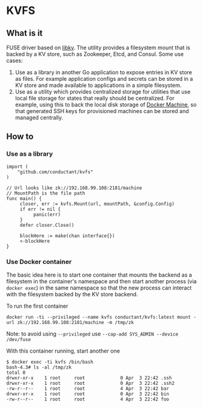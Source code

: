 KVFS
====

## What is it

FUSE driver based on [libkv](https://github.com/docker/libkv).  The utility provides a filesystem mount that is backed
by a KV store, such as Zookeeper, Etcd, and Consul.  Some use cases:

  1. Use as a library in another Go application to expose entries in KV store as files.  For example application configs
  and secrets can be stored in a KV store and made available to applications in a simple filesystem.
  2. Use as a utility which provides centralized storage for utilities that use local file storage for states that
  really should be centralized.
  For example, using this to back the local disk storage of [Docker Machine](https://docs.docker.com/machine/), so that
  generated SSH keys for provisioned machines can be stored and managed centrally.


## How to

### Use as a library

```
import (
	"github.com/conductant/kvfs"
)

// Url looks like zk://192.168.99.108:2181/machine
// MountPath is the file path
func main() {
     closer, err := kvfs.Mount(url, mountPath, &config.Config)
     if err != nil {
     	  panic(err)
     }
     defer closer.Close()

     blockHere := make(chan interface{})
     <-blockHere
}
```

### Use Docker container

The basic idea here is to start one container that mounts the backend as a filesystem in the container's namespace and
then start another process (via `docker exec`) in the same namespace so that the new process can interact with the
filesystem backed by the KV store backend.

To run the first container

```
docker run -ti --privileged --name kvfs conductant/kvfs:latest mount -url zk://192.168.99.108:2181/machine -m /tmp/zk
```
Note: to avoid using `--privileged` use `--cap-add SYS_ADMIN --device /dev/fuse`


With this container running, start another one

```
$ docker exec -ti kvfs /bin/bash
bash-4.3# ls -al /tmp/zk
total 0
drwxr-xr-x    1 root     root             0 Apr  3 22:42 .ssh
drwxr-xr-x    1 root     root             0 Apr  3 22:42 .ssh2
-rw-r--r--    1 root     root             4 Apr  3 22:42 bar
drwxr-xr-x    1 root     root             0 Apr  3 22:42 bin
-rw-r--r--    1 root     root             4 Apr  3 22:42 foo
```
